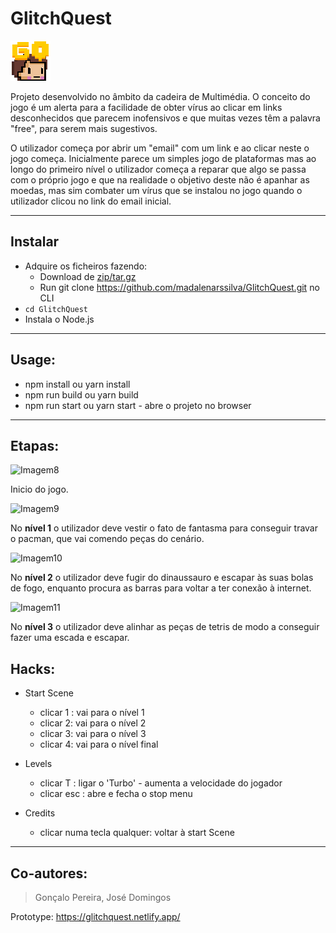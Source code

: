 # GlitchQuest

![Phaser avatar studying](./src/assets/icon.png)

Projeto desenvolvido no âmbito da cadeira de Multimédia. O conceito do jogo é um alerta para a facilidade de obter vírus ao clicar em links desconhecidos que parecem inofensivos e que muitas vezes têm a palavra "free", para serem mais sugestivos. 

O utilizador começa por abrir um "email" com um link e ao clicar neste o jogo começa. Inicialmente parece um simples jogo de plataformas mas ao longo do primeiro nível o utilizador começa a reparar que algo se passa com o próprio jogo e que na realidade o objetivo deste não é apanhar as moedas, mas sim combater um vírus que se instalou no jogo quando o utilizador clicou no link do email inicial.

---

## Instalar
- Adquire os ficheiros fazendo:
  - Download de [zip/tar.gz](https://github.com/madalenarssilva/GlitchQuest.git)
  - Run git clone https://github.com/madalenarssilva/GlitchQuest.git no CLI
- `cd GlitchQuest`
- Instala o Node.js 

---

## Usage:

- npm install ou yarn install
- npm run build ou yarn build 
- npm run start ou yarn start - abre o projeto no browser

---

## Etapas:
<img width="300" alt="Imagem8" src="https://user-images.githubusercontent.com/56888274/124605933-5212ed00-de64-11eb-885c-d8ffc9b6e537.png">

Inicio do jogo.

<img width="300" alt="Imagem9" src="https://user-images.githubusercontent.com/56888274/124605934-52ab8380-de64-11eb-9735-387b938960e8.png">

No **nível 1** o utilizador deve vestir o fato de fantasma para conseguir travar o pacman, que vai comendo peças do cenário.

<img width="300" alt="Imagem10" src="https://user-images.githubusercontent.com/56888274/124605940-53dcb080-de64-11eb-9821-308e172ba6cd.png">

No **nível 2** o utilizador deve fugir do dinaussauro e escapar às suas bolas de fogo, enquanto procura as barras para voltar a ter conexão à internet.

<img width="300" alt="Imagem11" src="https://user-images.githubusercontent.com/56888274/124605944-54754700-de64-11eb-85da-7d72794aa53e.png">

No **nível 3** o utilizador deve alinhar as peças de tetris de modo a conseguir fazer uma escada e escapar.

## Hacks:

- Start Scene
   - clicar 1 : vai para o nível 1
   - clicar 2: vai para o nível 2
   - clicar 3: vai para o nível 3
   - clicar 4: vai para o nível final 

- Levels
   - clicar T : ligar o 'Turbo' - aumenta a velocidade do jogador 
   - clicar esc : abre e fecha o stop menu

- Credits 
   - clicar numa tecla qualquer: voltar à start Scene

---

## Co-autores:
> Gonçalo Pereira, José Domingos

Prototype:
https://glitchquest.netlify.app/


